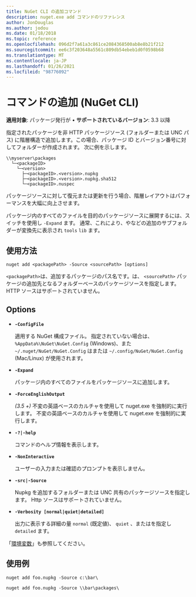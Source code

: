```yaml
---
title: NuGet CLI の追加コマンド
description: nuget.exe add コマンドのリファレンス
author: JonDouglas
ms.author: jodou
ms.date: 01/18/2018
ms.topic: reference
ms.openlocfilehash: 096d2f7a61a3c861ce2084368500ab8e8b21f212
ms.sourcegitcommit: ee6c3f203648a5561c809db54ebeb1d0f0598b68
ms.translationtype: MT
ms.contentlocale: ja-JP
ms.lasthandoff: 01/26/2021
ms.locfileid: "98776092"
---
```

# <a name="add-command-nuget-cli"></a>コマンドの追加 (NuGet CLI)

**適用対象**: パッケージ発行が &bullet; **サポートされているバージョン**: 3.3 以降

指定されたパッケージを非 HTTP パッケージソース (フォルダーまたは UNC パス) に階層構造で追加します。この場合、パッケージ ID とバージョン番号に対してフォルダーが作成されます。 次に例を示します。

```
\\myserver\packages
  └─<packageID>
    └─<version>
      ├─<packageID>.<version>.nupkg
      ├─<packageID>.<version>.nupkg.sha512
      └─<packageID>.nuspec
```

パッケージソースに対して復元または更新を行う場合、階層レイアウトはパフォーマンスを大幅に向上させます。

パッケージ内のすべてのファイルを目的のパッケージソースに展開するには、スイッチを使用し `-Expand` ます。 通常、これにより、やなどの追加のサブフォルダーが変換先に表示され `tools` `lib` ます。

## <a name="usage"></a>使用方法

```cli
nuget add <packagePath> -Source <sourcePath> [options]
```

`<packagePath>`は、追加するパッケージのパス名です。は、 `<sourcePath>` パッケージの追加先となるフォルダーベースのパッケージソースを指定します。 HTTP ソースはサポートされていません。

## <a name="options"></a>Options

- **`-ConfigFile`**

  適用する NuGet 構成ファイル。 指定されていない場合は、 `%AppData%\NuGet\NuGet.Config` (Windows)、また `~/.nuget/NuGet/NuGet.Config` はまたは `~/.config/NuGet/NuGet.Config` (Mac/Linux) が使用されます。

- **`-Expand`**

  パッケージ内のすべてのファイルをパッケージソースに追加します。

- **`-ForceEnglishOutput`**

  *(3.5 +)* 不変の英語ベースのカルチャを使用して nuget.exe を強制的に実行します。
不変の英語ベースのカルチャを使用して nuget.exe を強制的に実行します。

- **`-?|-help`**

  コマンドのヘルプ情報を表示します。

- **`-NonInteractive`**

  ユーザーの入力または確認のプロンプトを表示しません。

- **`-src|-Source`**

   Nupkg を追加するフォルダーまたは UNC 共有のパッケージソースを指定します。 Http ソースはサポートされていません。

- **`-Verbosity [normal|quiet|detailed]`**

  出力に表示する詳細の量 `normal` (既定値)、 `quiet` 、またはを指定し `detailed` ます。

「[環境変数](cli-ref-environment-variables.md)」も参照してください。

## <a name="examples"></a>使用例

```cli
nuget add foo.nupkg -Source c:\bar\

nuget add foo.nupkg -Source \\bar\packages\
```
